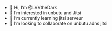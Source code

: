 - 👋 Hi, I’m @LVVtheDark
- 👀 I’m interested in unbutu and Jitsi
- 🌱 I’m currently learning jitsi serveur
- 💞️ I’m looking to collaborate on unbutu adns jitsi


<!---
LVVtheDark/LVVtheDark is a ✨ special ✨ repository because its `README.md` (this file) appears on your GitHub profile.
You can click the Preview link to take a look at your changes.
--->
